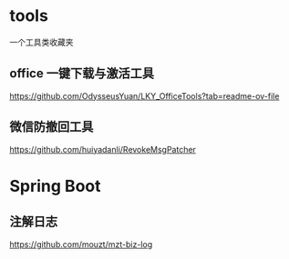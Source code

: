 # tools
一个工具类收藏夹
## office 一键下载与激活工具
https://github.com/OdysseusYuan/LKY_OfficeTools?tab=readme-ov-file
## 微信防撤回工具
https://github.com/huiyadanli/RevokeMsgPatcher


# Spring Boot 
## 注解日志
https://github.com/mouzt/mzt-biz-log
